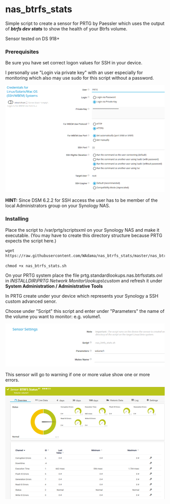 # nas_btrfs_stats
Simple script to create a sensor for PRTG by Paessler which uses the output of ***btrfs dev stats*** to show the health of your Btrfs volume.

Sensor tested on DS 918+

### Prerequisites

Be sure you have set correct logon values for SSH in your device.

I personally use "Login via private key" with an user especially for monitoring which also may use sudo for this script without a password.

![Screenshot1](https://github.com/WAdama/nas_btrfs_stats/blob/master/images/ssh_settings.png)

**HINT:** Since DSM 6.2.2 for SSH access the user has to be member of the local Administrators group on your Synology NAS.

### Installing

Place the script to /var/prtg/scriptsxml on your Synology NAS and make it executable. (You may have to create this directory structure because PRTG expects the script here.)

```
wget https://raw.githubusercontent.com/WAdama/nas_btrfs_stats/master/nas_btrfs_stats.sh

chmod +x nas_btrfs_stats.sh
```

On your PRTG system place the file prtg.standardlookups.nas.btrfsstats.ovl in *INSTALLDIR\PRTG Network Monitor\lookups\custom* and refresh it under **System Administration / Administrative Tools**

In PRTG create under your device which represents your Synology a SSH custom advanced senor.

Choose under "Script" this script and enter under "Parameters" the name of the volume you want to monitor: e.g. volume1.

![Screenshot1](https://github.com/WAdama/nas_btrfs_stats/blob/master/images/nas_btrfs_stats.png)

This sensor will go to warning if one or more value show one or more errors.

![Screenshot1](https://github.com/WAdama/nas_btrfs_stats/blob/master/images/nas_btrfs_stats_sensor.png)
